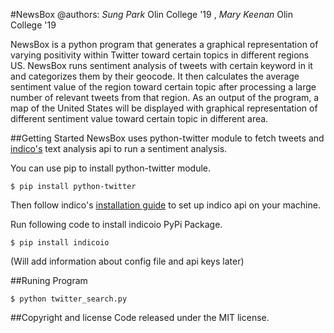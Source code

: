 #NewsBox
@authors: *Sung Park* Olin College '19 , *Mary Keenan* Olin College '19

NewsBox is a python program that generates a graphical representation of varying positivity within Twitter toward certain topics in different regions US. NewsBox runs sentiment analysis of tweets with certain keyword in it and categorizes them by their geocode. It then calculates the average sentiment value of the region toward certain topic after processing a large number of relevant tweets from that region. As an output of the program, a map of the United States will be displayed with graphical representation of different sentiment value toward certain topic in different area.

##Getting Started
NewsBox uses python-twitter module to fetch tweets and [indico's](https://indico.io/) text analysis api to run a sentiment analysis. 

You can use pip to install python-twitter module.
```
$ pip install python-twitter
```

Then follow indico's [installation guide](https://indico.io/docs) to set up indico api on your machine.
 
Run following code to install indicoio PyPi Package.
```
$ pip install indicoio
```

(Will add information about config file and api keys later)

##Runing Program
```
$ python twitter_search.py
``` 

##Copyright and license
Code released under the MIT license.
